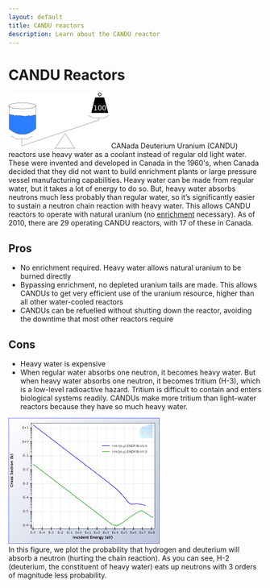 ```yaml
---
layout: default
title: CANDU reactors
description: Learn about the CANDU reactor
---
```

<div class="row">
<div class="col-md-8" markdown="1">

# CANDU Reactors  

       
<img class="pull-right" src="/img/candu.png" alt="Heavy Water" title="Heavy Water" /> CANada
Deuterium Uranium (CANDU) reactors use heavy water as a coolant instead of regular old light water.
These were invented and developed in Canada in the 1960's, when Canada decided that they did not
want to build enrichment plants or large pressure vessel manufacturing capabilities. Heavy water can
be made from regular water, but it takes a lot of energy to do so. But, heavy water absorbs neutrons
much less probably than regular water, so it&rsquo;s significantly easier to sustain a neutron chain
reaction with heavy water. This allows CANDU reactors to operate with natural uranium (no <a
href="{% link isotopes.md %}#enrichment">enrichment</a> necessary). As of 2010, there are 29
operating CANDU reactors, with 17 of these in Canada. 	
         
## Pros

* No enrichment required. Heavy water allows natural uranium to be burned directly
* Bypassing enrichment, no depleted uranium tails are made. This allows CANDUs to get very efficient
  use of the uranium resource, higher than all other water-cooled reactors
* CANDUs can be refuelled without shutting down the reactor, avoiding the downtime that most other reactors require
	
## Cons
* Heavy water is expensive
* When regular water absorbs one neutron, it becomes heavy water. But when heavy water absorbs one
  neutron, it becomes tritium (H-3), which is a low-level radioactive hazard. Tritium is difficult to
  contain and enters biological systems readily. CANDUs make more tritium than light-water reactors
  because they have so much heavy water. 
	
<a href="reactors/hvsdu.png"><img
class="pull-right" src="/img/hvsdu.png" style="width:300px" alt="Hydrogen vs. deuterium capture cross
section" title="Hydrogen vs. deuterium capture cross section"/></a> 	
In this figure, we plot the probability that hydrogen and deuterium will absorb a neutron (hurting
the chain reaction). As you can see, H-2 (deuterium, the constituent of heavy water) eats up
neutrons with 3 orders of magnitude less probability. 

</div>
</div>
